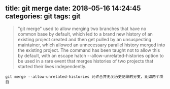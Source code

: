 title: git merge
date: 2018-05-16 14:24:45
categories: git
tags: git
---
> "git merge" used to allow merging two branches that have no common base by default, which led to a brand new history of an existing project created and then get pulled by an unsuspecting maintainer, which allowed an unnecessary parallel history merged into the existing project. The command has been taught not to allow this by default, with an escape hatch --allow-unrelated-histories option to be used in a rare event that merges histories of two projects that started their lives independently.

```
git merge --allow-unrelated-histories 允许合并无关历史记录的分支，比如两个项目
```